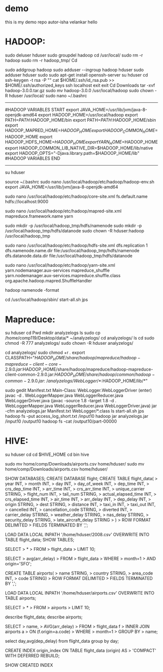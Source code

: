 # demo
this is my demo repo
autor-isha velankar hello

# HADOOP:
sudo deluser hduser
sudo groupdel hadoop
cd /usr/local/
sudo rm -r hadoop
sudo rm -r hadoop_tmp/
Cd

 sudo addgroup hadoop
sudo adduser --ingroup hadoop hduser
sudo adduser hduser sudo
sudo apt-get install openssh-server
su hduser
cd
ssh-keygen -t rsa -P ""
cat $HOME/.ssh/id_rsa.pub >> $HOME/.ssh/authorized_keys
ssh localhost
exit
exit
Cd Downloads
tar -xvf hadoop-3.0.0.tar.gz
sudo mv hadoop-3.0.0 /usr/local/hadoop
sudo chown -R hduser /usr/local/
sudo nano ~/.bashrc
***
#HADOOP VARIABLES START
export JAVA_HOME=/usr/lib/jvm/java-8-openjdk-amd64
export HADOOP_HOME=/usr/local/hadoop
export PATH=$PATH:$HADOOP_HOME/bin
export PATH=$PATH:$HADOOP_HOME/sbin
export HADOOP_MAPRED_HOME=$HADOOP_HOME
export HADOOP_COMMON_HOME=$HADOOP_HOME
export HADOOP_HDFS_HOME=$HADOOP_HOME
export YARN_HOME=$HADOOP_HOME
export HADOOP_COMMON_LIB_NATIVE_DIR=$HADOOP_HOME/lib/native
export HADOOP_OPTS="-Djava.library.path=$HADOOP_HOME/lib"
#HADOOP VARIABLES END
***
su hduser

source ~/.bashrc
sudo nano /usr/local/hadoop/etc/hadoop/hadoop-env.sh
export JAVA_HOME=/usr/lib/jvm/java-8-openjdk-amd64


sudo nano /usr/local/hadoop/etc/hadoop/core-site.xml
<property>
<name>fs.default.name</name>
<value>hdfs://localhost:9000</value>
</property>

sudo nano /usr/local/hadoop/etc/hadoop/mapred-site.xml
<property>
<name>mapreduce.framework.name</name>
<value>yarn</value>
</property>

sudo mkdir -p /usr/local/hadoop_tmp/hdfs/namenode
sudo mkdir -p /usr/local/hadoop_tmp/hdfs/datanode
sudo chown -R hduser:hadoop /usr/local/hadoop_tmp

sudo nano /usr/local/hadoop/etc/hadoop/hdfs-site.xml
<property>
<name>dfs.replication</name>
<value>1</value>
</property>
<property>
<name>dfs.namenode.name.dir</name>
<value>file:/usr/local/hadoop_tmp/hdfs/namenode</value>
</property>
<property>
<name>dfs.datanode.data.dir</name>
<value>file:/usr/local/hadoop_tmp/hdfs/datanode</value>
</property>

sudo nano /usr/local/hadoop/etc/hadoop/yarn-site.xml
<property>
<name>yarn.nodemanager.aux-services</name>
<value>mapreduce_shuffle</value>
</property>
<property>
<name>yarn.nodemanager.aux-services.mapreduce.shuffle.class</name>
<value>org.apache.hadoop.mapred.ShuffleHandler</value>
</property>

hadoop namenode -format

cd /usr/local/hadoop/sbin/
start-all.sh
jps

# Mapreduce:

su hduser
cd
Pwd
mkdir analyzelogs
ls
sudo cp /home/comp119/Desktop/data/* ~/analyzelogs/
cd analyzelogs/
ls
cd
sudo chmod -R 777 analyzelogs/
sudo chown -R hduser analyzelogs/

cd analyzelogs/
sudo chmod +r *.*
export CLASSPATH="$HADOOP_HOME/share/hadoop/mapreduce/hadoop-mapreduce-client-core-2.9.0.jar:$HADOOP_HOME/share/hadoop/mapreduce/hadoop-mapreduce-client-common-2.9.0.jar:$HADOOP_HOME/share/hadoop/common/hadoop-common-2.9.0.jar:~/analyzelogs/WebLogger/*:$HADOOP_HOME/lib/*"

sudo gedit Manifest.txt
Main-Class: WebLogger.WebLoggerDriver (enter)
javac -d . WebLoggerMapper.java WebLoggerReducer.java WebLoggerDriver.java
(javac -source 1.8 -target 1.8 -d . WebLoggerMapper.java WebLoggerReducer.java WebLoggerDriver.java)
 jar -cfm analyzelogs.jar Manifest.txt WebLogger/*.class
ls
start-all.sh
jps
hadoop fs -put access_log_short.txt /input10
hadoop jar analyzelogs.jar /input10 /output10
hadoop fs -cat /output10/part-00000

# HIVE:

su hduser
cd
cd $HIVE_HOME
cd bin
hive

sudo mv home/comp/Downloads/airports.csv home/hduser/
sudo mv home/comp/Downloads/airports.csv home/hduser/

SHOW DATABASES;
CREATE DATABASE flight;
CREATE TABLE flight_data(
    >    year INT,
    >    month INT,
    >    day INT,
    >    day_of_week INT,
    >    dep_time INT,
    >    crs_dep_time INT,
    >    arr_time INT,
    >    crs_arr_time INT,
    >    unique_carrier STRING,
    >    flight_num INT,
    >    tail_num STRING,
    >    actual_elapsed_time INT,
    >    crs_elapsed_time INT,
    >    air_time INT,
    >    arr_delay INT,
    >    dep_delay INT,
    >    origin STRING,
    >    dest STRING,
    >    distance INT,
    >    taxi_in INT,
    >    taxi_out INT,
    >    cancelled INT,
    >    cancellation_code STRING,
    >    diverted INT,
    >    carrier_delay STRING,
    >    weather_delay STRING,
    >    nas_delay STRING,
    >    security_delay STRING,
    >    late_aircraft_delay STRING
    > )
    > ROW FORMAT DELIMITED
    > FIELDS TERMINATED BY ',';

LOAD DATA LOCAL INPATH '/home/hduser/2008.csv' OVERWRITE INTO TABLE flight_data;
SHOW TABLES;

SELECT
    >    *
    > FROM
    >    flight_data
    > LIMIT 10; 

SELECT
    >    avg(arr_delay)
    > FROM
    >    flight_data
    > WHERE
    >    month=1
    >    AND origin='SFO';

CREATE TABLE airports(
    >    name STRING,
    >    country STRING,
    >    area_code INT,
    >    code STRING)
    > ROW FORMAT DELIMITED
    > FIELDS TERMINATED BY ',';

LOAD DATA LOCAL INPATH '/home/hduser/airports.csv' OVERWRITE INTO TABLE airports;

SELECT
    >    *
    > FROM
    >    airports
    > LIMIT 10;

describe flight_data;
describe  airports;

SELECT
    >    name,
    >    AVG(arr_delay)
    > FROM
    >    flight_data f
    >    INNER JOIN airports a
    >    ON (f.origin=a.code)
    > WHERE
    >    month=1
    > GROUP BY
    >    name;

select day,avg(dep_delay) from flight_data group by day;

CREATE INDEX origin_index ON TABLE flight_data (origin) AS
    > 'COMPACT' WITH DEFERRED REBUILD;

SHOW CREATED INDEX

